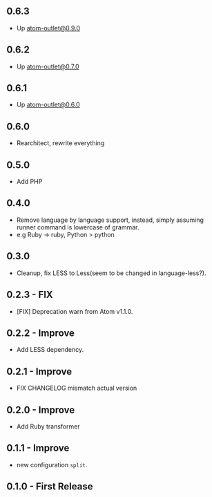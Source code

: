## 0.6.3
- Up atom-outlet@0.9.0

## 0.6.2
- Up atom-outlet@0.7.0

## 0.6.1
- Up atom-outlet@0.6.0

## 0.6.0
- Rearchitect, rewrite everything

## 0.5.0
- Add PHP

## 0.4.0
- Remove language by language support, instead, simply assuming runner command is lowercase of grammar.
 - e.g Ruby -> ruby,  Python > python

## 0.3.0
- Cleanup, fix LESS to Less(seem to be changed in language-less?).

## 0.2.3 - FIX
- [FIX] Deprecation warn from Atom v1.1.0.

## 0.2.2 - Improve
- Add LESS dependency.

## 0.2.1 - Improve
- FIX CHANGELOG mismatch actual version

## 0.2.0 - Improve
- Add Ruby transformer

## 0.1.1 - Improve
- new configuration `split`.

## 0.1.0 - First Release
